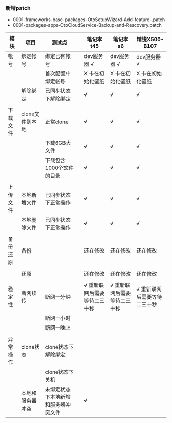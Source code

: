 ### 新增patch
- 0001-frameworks-base-packages-OtoSetupWizard-Add-feature-.patch
- 0001-packages-apps-OtoCloudService-Backup-and-Rescovery.patch

|模块|项目|测试点||笔记本t45|笔记本s6|精锐X500-B107|
|-----|-----|-----|-----|-----|-----|-----|
|帐号|绑定帐号|绑定已有帐号||dev服务器 √|dev服务器 √|dev服务器 √|
|||首次配置中绑定帐号||X 卡在初始化壁纸|X 卡在初始化壁纸|X 卡在初始化壁纸|
||解除绑定|已同步状态下解除绑定||√|√|√|
|||||||||
|下载文件|clone文件到本地|正常clone||√|√|√|
|||下载6GB大文件||√|√|√|
|||下载包含1000个文件的目录||√|√|√|
|||||||||
|上传文件|本地新增文件|已同步状态下正常操作||√|√|√|
||本地删除文件|已同步状态下正常操作||√|√|√|
|||||||||
|备份还原|备份|||还在修改|还在修改|还在修改|
||||||||
||还原|||还在修改|还在修改|还在修改|
|||||||||
|稳定性|断网续传|断网一分钟||√ 重新联网后需要等待二三十秒|√ 重新联网后需要等待二三十秒|√ 重新联网后需要等待二三十秒|
|||断网一小时|||||
|||断网一晚上|||||
|||||||||
|异常操作|clone状态|clone状态下解除绑定|||||
|||clone状态下关机|||||
||本地和服务器冲突|未绑定状态下本地新增和服务器冲突文件||√|
